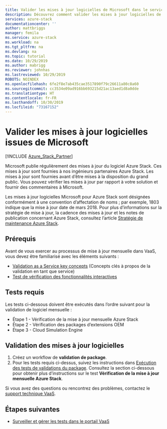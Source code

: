 ```yaml
---
title: Valider les mises à jour logicielles de Microsoft dans le service Validation en tant que service pour Azure Stack | Microsoft Docs
description: Découvrez comment valider les mises à jour logicielles de Microsoft avec le service Validation en tant que service.
services: azure-stack
documentationcenter: ''
author: mattbriggs
manager: femila
ms.service: azure-stack
ms.workload: na
ms.tgt_pltfrm: na
ms.devlang: na
ms.topic: tutorial
ms.date: 10/29/2019
ms.author: mabrigg
ms.reviewer: johnhas
ms.lastreviewed: 10/29/2019
ROBOTS: NOINDEX
ms.openlocfilehash: 6fe2f8e7ab435cae3517890f79c26611a80c8a60
ms.sourcegitcommit: cc3534e09ad916bb693215d21ac13aed1d8a0dde
ms.translationtype: HT
ms.contentlocale: fr-FR
ms.lasthandoff: 10/30/2019
ms.locfileid: "73167152"
---
```

# <a name="validate-software-updates-from-microsoft"></a>Valider les mises à jour logicielles issues de Microsoft

[!INCLUDE [Azure_Stack_Partner](./includes/azure-stack-partner-appliesto.md)]

Microsoft publie régulièrement des mises à jour du logiciel Azure Stack. Ces mises à jour sont fournies à nos ingénieurs partenaires Azure Stack. Les mises à jour sont fournies avant d’être mises à la disposition du grand public. Vous pouvez vérifier les mises à jour par rapport à votre solution et fournir des commentaires à Microsoft.

Les mises à jour logicielles Microsoft pour Azure Stack sont désignées conformément à une convention d’affectation de noms ; par exemple, 1803 indique que la mise à jour date de mars 2018. Pour plus d’informations sur la stratégie de mise à jour, la cadence des mises à jour et les notes de publication concernant Azure Stack, consultez l’article [Stratégie de maintenance Azure Stack](../operator/azure-stack-servicing-policy.md).

## <a name="prerequisites"></a>Prérequis

Avant de vous exercer au processus de mise à jour mensuelle dans VaaS, vous devez être familiarisé avec les éléments suivants :

- [Validation as a Service key concepts](azure-stack-vaas-key-concepts.md) (Concepts clés à propos de la validation en tant que service)
- [Test de vérification des fonctionnalités interactives](azure-stack-vaas-interactive-feature-verification.md)

## <a name="required-tests"></a>Tests requis

Les tests ci-dessous doivent être exécutés dans l’ordre suivant pour la validation de logiciel mensuelle :

- Étape 1 - Vérification de la mise à jour mensuelle Azure Stack
- Étape 2 - Vérification des packages d’extensions OEM
- Étape 3 - Cloud Simulation Engine

## <a name="validating-software-updates"></a>Validation des mises à jour logicielles

1. Créez un workflow de **validation de package**.
1. Pour les tests requis ci-dessus, suivez les instructions dans [Exécution des tests de validations du package](azure-stack-vaas-validate-oem-package.md#run-package-validation-tests). Consultez la section ci-dessous pour obtenir plus d’instructions sur le test **Vérification de la mise à jour mensuelle Azure Stack**.

Si vous avez des questions ou rencontrez des problèmes, contactez le [support technique VaaS](mailto:vaashelp@microsoft.com).

## <a name="next-steps"></a>Étapes suivantes

- [Surveiller et gérer les tests dans le portail VaaS](azure-stack-vaas-monitor-test.md)